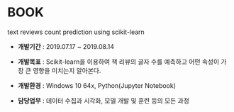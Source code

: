 # BOOK
text reviews count prediction using scikit-learn

+ **개발기간**
: 2019.07.17 ~ 2019.08.14

+ **개발목표**
: Scikit-learn을 이용하여 책 리뷰의 글자 수를 예측하고 어떤 속성이 가장 큰 영향을 미치는지 알아본다.

+ **개발환경**
: Windows 10 64x, Python(Jupyter Notebook)

+ **담당업무**
: 데이터 수집과 시각화, 모델 개발 및 훈련 등의 모든 과정
